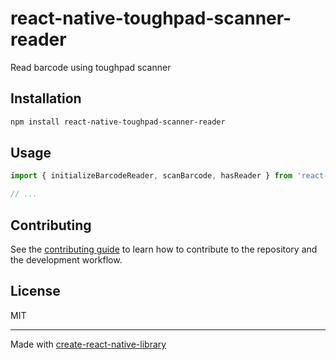 # react-native-toughpad-scanner-reader

Read barcode using toughpad scanner

## Installation

```sh
npm install react-native-toughpad-scanner-reader
```

## Usage

```js
import { initializeBarcodeReader, scanBarcode, hasReader } from 'react-native-toughpad-scanner-reader';

// ...


```

## Contributing

See the [contributing guide](CONTRIBUTING.md) to learn how to contribute to the repository and the development workflow.

## License

MIT

---

Made with [create-react-native-library](https://github.com/callstack/react-native-builder-bob)
